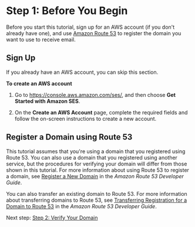 # Step 1: Before You Begin<a name="receiving-email-getting-started-before"></a>

Before you start this tutorial, sign up for an AWS account \(if you don't already have one\), and use [Amazon Route 53](https://docs.aws.amazon.com/Route53/latest/DeveloperGuide/Welcome.html) to register the domain you want to use to receive email\.

## Sign Up<a name="receiving-email-getting-started-sign-up"></a>

If you already have an AWS account, you can skip this section\.

**To create an AWS account**

1. Go to [https://console\.aws\.amazon\.com/ses/](https://console.aws.amazon.com/ses/), and then choose **Get Started with Amazon SES**\.

1. On the **Create an AWS Account** page, complete the required fields and follow the on\-screen instructions to create a new account\.

## Register a Domain using Route 53<a name="receiving-email-getting-started-domain"></a>

This tutorial assumes that you're using a domain that you registered using Route 53\. You can also use a domain that you registered using another service, but the procedures for verifying your domain will differ from those shown in this tutorial\. For more information about using Route 53 to register a domain, see [Register a New Domain](https://docs.aws.amazon.com/Route53/latest/DeveloperGuide/domain-register.html) in the *Amazon Route 53 Developer Guide*\.

You can also transfer an existing domain to Route 53\. For more information about transferring domains to Route 53, see [Transferring Registration for a Domain to Route 53](https://docs.aws.amazon.com/Route53/latest/DeveloperGuide/domain-transfer-to-route-53.html) in the *Amazon Route 53 Developer Guide*\.

Next step: [Step 2: Verify Your Domain](receiving-email-getting-started-verify.md)